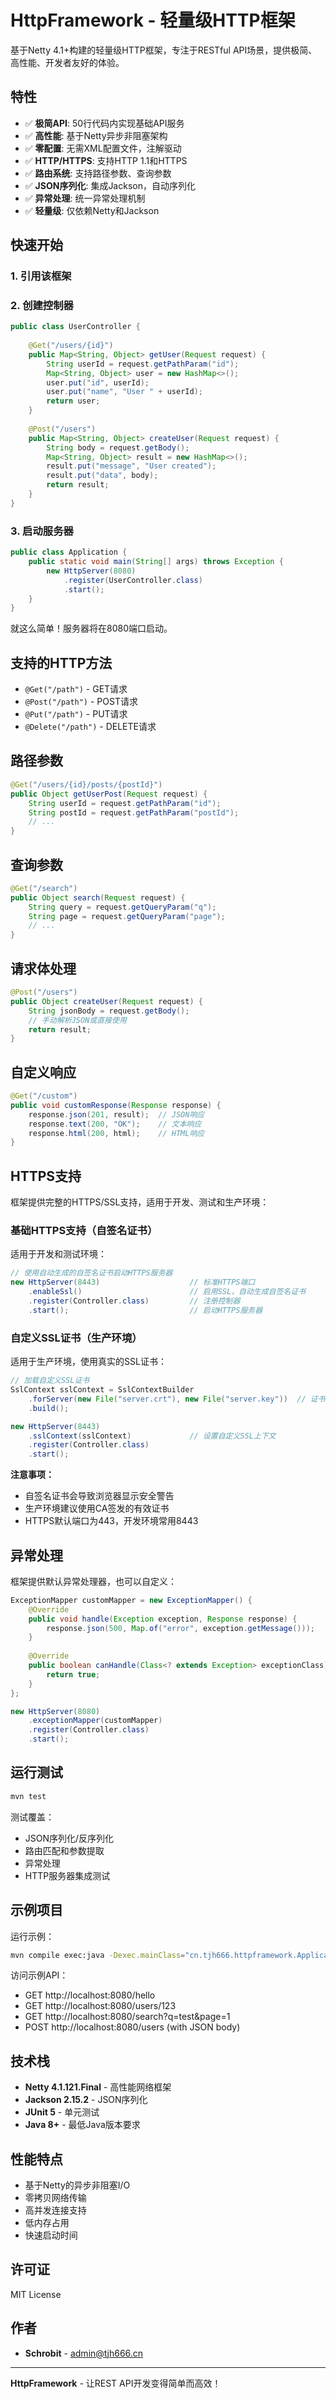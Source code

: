 # HttpFramework - 轻量级HTTP框架

基于Netty 4.1+构建的轻量级HTTP框架，专注于RESTful API场景，提供极简、高性能、开发者友好的体验。

## 特性

- ✅ **极简API**: 50行代码内实现基础API服务
- ✅ **高性能**: 基于Netty异步非阻塞架构
- ✅ **零配置**: 无需XML配置文件，注解驱动
- ✅ **HTTP/HTTPS**: 支持HTTP 1.1和HTTPS
- ✅ **路由系统**: 支持路径参数、查询参数
- ✅ **JSON序列化**: 集成Jackson，自动序列化
- ✅ **异常处理**: 统一异常处理机制
- ✅ **轻量级**: 仅依赖Netty和Jackson

## 快速开始

### 1. 引用该框架


### 2. 创建控制器

```java
public class UserController {
    
    @Get("/users/{id}")
    public Map<String, Object> getUser(Request request) {
        String userId = request.getPathParam("id");
        Map<String, Object> user = new HashMap<>();
        user.put("id", userId);
        user.put("name", "User " + userId);
        return user;
    }
    
    @Post("/users")
    public Map<String, Object> createUser(Request request) {
        String body = request.getBody();
        Map<String, Object> result = new HashMap<>();
        result.put("message", "User created");
        result.put("data", body);
        return result;
    }
}
```

### 3. 启动服务器

```java
public class Application {
    public static void main(String[] args) throws Exception {
        new HttpServer(8080)
            .register(UserController.class)
            .start();
    }
}
```

就这么简单！服务器将在8080端口启动。

## 支持的HTTP方法

- `@Get("/path")` - GET请求
- `@Post("/path")` - POST请求  
- `@Put("/path")` - PUT请求
- `@Delete("/path")` - DELETE请求

## 路径参数

```java
@Get("/users/{id}/posts/{postId}")
public Object getUserPost(Request request) {
    String userId = request.getPathParam("id");
    String postId = request.getPathParam("postId");
    // ...
}
```

## 查询参数

```java
@Get("/search")
public Object search(Request request) {
    String query = request.getQueryParam("q");
    String page = request.getQueryParam("page");
    // ...
}
```

## 请求体处理

```java
@Post("/users")
public Object createUser(Request request) {
    String jsonBody = request.getBody();
    // 手动解析JSON或直接使用
    return result;
}
```

## 自定义响应

```java
@Get("/custom")
public void customResponse(Response response) {
    response.json(201, result);  // JSON响应
    response.text(200, "OK");    // 文本响应
    response.html(200, html);    // HTML响应
}
```

## HTTPS支持

框架提供完整的HTTPS/SSL支持，适用于开发、测试和生产环境：

### 基础HTTPS支持（自签名证书）
适用于开发和测试环境：

```java
// 使用自动生成的自签名证书启动HTTPS服务器
new HttpServer(8443)                    // 标准HTTPS端口
    .enableSsl()                        // 启用SSL，自动生成自签名证书
    .register(Controller.class)         // 注册控制器
    .start();                           // 启动HTTPS服务器
```

### 自定义SSL证书（生产环境）
适用于生产环境，使用真实的SSL证书：

```java
// 加载自定义SSL证书
SslContext sslContext = SslContextBuilder
    .forServer(new File("server.crt"), new File("server.key"))  // 证书和私钥文件
    .build();

new HttpServer(8443)
    .sslContext(sslContext)             // 设置自定义SSL上下文
    .register(Controller.class)
    .start();
```

**注意事项：**
- 自签名证书会导致浏览器显示安全警告
- 生产环境建议使用CA签发的有效证书
- HTTPS默认端口为443，开发环境常用8443

## 异常处理

框架提供默认异常处理器，也可以自定义：

```java
ExceptionMapper customMapper = new ExceptionMapper() {
    @Override
    public void handle(Exception exception, Response response) {
        response.json(500, Map.of("error", exception.getMessage()));
    }
    
    @Override
    public boolean canHandle(Class<? extends Exception> exceptionClass) {
        return true;
    }
};

new HttpServer(8080)
    .exceptionMapper(customMapper)
    .register(Controller.class)
    .start();
```

## 运行测试

```bash
mvn test
```

测试覆盖：
- JSON序列化/反序列化
- 路由匹配和参数提取
- 异常处理
- HTTP服务器集成测试

## 示例项目

运行示例：

```bash
mvn compile exec:java -Dexec.mainClass="cn.tjh666.httpframework.Application"
```

访问示例API：
- GET http://localhost:8080/hello
- GET http://localhost:8080/users/123
- GET http://localhost:8080/search?q=test&page=1
- POST http://localhost:8080/users (with JSON body)

## 技术栈

- **Netty 4.1.121.Final** - 高性能网络框架
- **Jackson 2.15.2** - JSON序列化
- **JUnit 5** - 单元测试
- **Java 8+** - 最低Java版本要求

## 性能特点

- 基于Netty的异步非阻塞I/O
- 零拷贝网络传输
- 高并发连接支持
- 低内存占用
- 快速启动时间

## 许可证

MIT License

## 作者

- **Schrobit** - admin@tjh666.cn

---

**HttpFramework** - 让REST API开发变得简单而高效！
